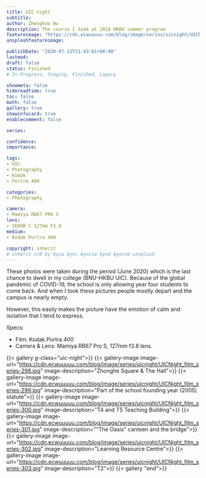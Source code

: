 ```yaml
---
title: UIC night
subtitle: 
author: Zhenghao Wu
description: The course I took at 2018 HKBU summer program
featureimage: "https://cdn.ecwuuuuu.com/blog/image/series/uicnight/UICNight_film_series-302.jpg"
unsplashfeatureimage: 

publishDate: "2020-07-13T21:43:01+08:00"
lastmod: 
draft: false
status: Finished
# In Progress, Staging, Finished, Lagacy

showmeta: false
hidereadtime: true
toc: false
math: false
gallery: true
showinfocard: true
enablecomment: false

series: 

confidence: 
importance: 

tags:
- UIC
- Photography
- Kodak
- Portra 400

categories:
- Photography

camera:
- Mamiya RB67 PRO S
lens:
- SEKOR C 127mm F3.8
medium:
- Kodak Portra 400

copyright: inherit
# inherit cc0 by bysa bync byncsa bynd byncnd unsplash
---
```



<!--more-->

These photos were taken during the period (June 2020) which is the last chance to dwell in my college (BNU-HKBU UIC). Because of the global pandemic of COVID-19, the school is only allowing year four students to come back. And when I took these pictures people mostly depart and the campus is nearly empty.

However, this easily makes the picture have the emotion of calm and isolation that I tend to express.

Specs:
- Film: Kodak Portra 400
- Camera & Lens: Mamiya RB67 Pro S, 127mm f3.8 lens.

{{< gallery g-class="uic-night">}}
{{< gallery-image
image-url="https://cdn.ecwuuuuu.com/blog/image/series/uicnight/UICNight_film_series-298.jpg"
image-description="Zhonghe Square & The Hall">}}
{{< gallery-image
image-url="https://cdn.ecwuuuuu.com/blog/image/series/uicnight/UICNight_film_series-299.jpg"
image-description="Part of the school founding year (2005) statute">}}
{{< gallery-image
image-url="https://cdn.ecwuuuuu.com/blog/image/series/uicnight/UICNight_film_series-300.jpg"
image-description="T4 and T5 Teaching Building">}}
{{< gallery-image
image-url="https://cdn.ecwuuuuu.com/blog/image/series/uicnight/UICNight_film_series-301.jpg"
image-description="\"The Oasis\" canteen and the bridge">}}
{{< gallery-image
image-url="https://cdn.ecwuuuuu.com/blog/image/series/uicnight/UICNight_film_series-302.jpg"
image-description="Learning Resource Centre">}}
{{< gallery-image
image-url="https://cdn.ecwuuuuu.com/blog/image/series/uicnight/UICNight_film_series-303.jpg"
image-description="T2">}}
{{< gallery "end">}}

